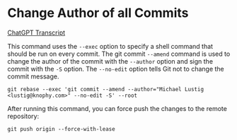# Change Author of all Commits

[ChatGPT Transcript](https://chat.openai.com/share/76f9bc8e-77e4-40f3-a32a-91e2dacb160c)

This command uses the `--exec` option to specify a shell command that should be run on every commit. The git commit `--amend` command is used to change the author of the commit with the `--author` option and sign the commit with the `-S` option. The `--no-edit` option tells Git not to change the commit message.

```
git rebase --exec 'git commit --amend --author="Michael Lustig <lustig@knophy.com>" --no-edit -S' --root
```

After running this command, you can force push the changes to the remote repository:

```
git push origin --force-with-lease
```